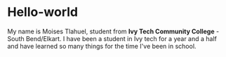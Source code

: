 # Hello-world
My name is Moises Tlahuel, student from **Ivy Tech Community College** -South Bend/Elkart.
I have been a student in Ivy tech for a year and a half and have learned so many things for the time I've been in school. 
